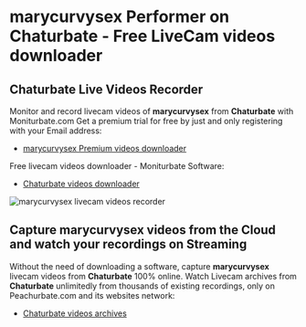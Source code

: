# marycurvysex Performer on Chaturbate - Free LiveCam videos downloader

## Chaturbate Live Videos Recorder

Monitor and record livecam videos of **marycurvysex** from **Chaturbate** with Moniturbate.com
Get a premium trial for free by just and only registering with your Email address:
* [marycurvysex Premium videos downloader](https://moniturbate.com/request-demo-licence-key.html)

Free livecam videos downloader - Moniturbate Software:
* [Chaturbate videos downloader](https://moniturbate.com/moniturbate-download-software.html)

![marycurvysex livecam videos recorder](https://peachurnet.com/templates/moniturbate-software.png)


## Capture marycurvysex videos from the Cloud and watch your recordings on Streaming

Without the need of downloading a software, capture **marycurvysex** livecam videos from **Chaturbate** 100% online.
Watch Livecam archives from **Chaturbate** unlimitedly from thousands of existing recordings, only on Peachurbate.com and its websites network:
* [Chaturbate videos archives](https://peachurnet.com/)